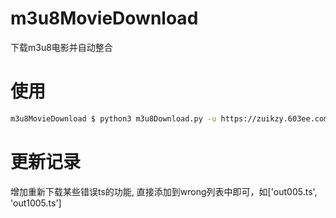 # m3u8MovieDownload
下载m3u8电影并自动整合

# 使用
```sh
m3u8MovieDownload $ python3 m3u8Download.py -u https://zuikzy.603ee.com/2019/05/14/H5P4Z3whcCeiinjS/playlist.m3u8
```

# 更新记录
增加重新下载某些错误ts的功能, 直接添加到wrong列表中即可，如['out005.ts', 'out1005.ts']